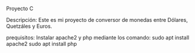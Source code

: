 Proyecto C

Descripción:
Este es mi proyecto de conversor de monedas entre Dólares, Quetzáles y Euros.

prequisitos:
Instalar apache2 y php mediante los comando:
sudo apt install apache2
sudo apt install php
